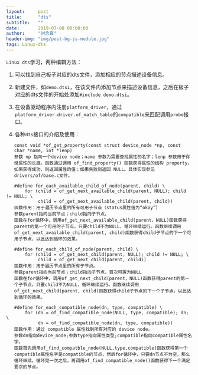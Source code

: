 ```yaml
---
layout:     post
title:      "dts"
subtitle:   ""
date:       2019-07-08 00:00:00
author:     "刘念真"
header-img: "img/post-bg-js-module.jpg"
tags: Linux-dts
---
```


`Linux dts`学习，两种编辑方法：

1. 可以找到自己板子对应的dts文件，添加相应的节点描述设备信息。

2. 新建文件，如`demo.dtsi`，在该文件内添加节点来描述设备信息，之后在板子对应的dts文件的开始处添加`#include demo.dtsi`。

3. 在设备驱动程序内注册`platform_driver`，通过`platform_driver.driver.of_match_table`的`compatible`来匹配调用`probe`接口。

4. 各种`dts`接口的介绍及使用：

```
   const void *of_get_property(const struct device_node *np, const
   char *name, int *lenp)
   参数 np 指向一个device node；name 参数为需要查找属性的名字；lenp 参数用于存
   储属性的长度。函数通过调用 of_find_property() 函数获得属性的结构 property，
   如果获得成功，则返回属性的值；如果失败则返回 NULL。具体实现参见
   drivers/of/base.c文件。
```

```
   #define for_each_available_child_of_node(parent, child) \
       for (child = of_get_next_available_child(parent, NULL); child != NULL; \
            child = of_get_next_available_child(parent, child))
   函数作用：用于遍历节点里的所有可用子节点（status属性值为“okay”）
   参数parent指向当前节点；child指向子节点。
   函数在for循环中，调用of_get_next_available_child(parent，NULL)函数获得
   parent的第一个可用的子节点，只要child不为NULL，循环继续运行。函数继续调用
   of_get_next_available_child(parent, child)函数获得child子节点的下一个可
   用子节点，以此达到循环的效果。
```

```
   #define for_each_child_of_node(parent, child) \
       for (child = of_get_next_child(parent, NULL); child != NULL; \
            child = of_get_next_child(parent, child))
   函数作用：用于遍历节点里的所有子节点。
   参数parent指向当前节点；child指向子节点，首次可置为NULL
   函数在for循环中，调用of_get_next_child(parent，NULL)函数获得parent的第一
   个子节点，只要child不为NULL，循环继续运行。函数继续调用
   of_get_next_child(parent, child)函数获得child子节点的下一个子节点，以此达
   到循环的效果。
```

```
   #define for_each_compatible_node(dn, type, compatible) \
       for (dn = of_find_compatible_node(NULL, type, compatible); dn; \
            dn = of_find_compatible_node(dn, type, compatible))
   函数作用：通过 compatible 属性找到所有对应的 device node。
   参数dn指向device_node;参数type指向属性类型;compatible指向compatible属性名
   字。
   函数首先调用of_find_compatble_node(NULL,type,compatible)函数获得第一个
   compatible属性名字是compatible的节点，然后for循环中，只要dn节点不为空，那么
   循环继续。循环完一次之后，再调用of_find_compatible_node()函数获得下一个满足
   要求的节点。
```